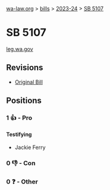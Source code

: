[wa-law.org](/) > [bills](/bills/) > [2023-24](/bills/2023-24) > [SB 5107](/bills/2023-24/sb/5107/)

# SB 5107
[leg.wa.gov](https://app.leg.wa.gov/billsummary?BillNumber=5107&Year=2023&Initiative=false)

## Revisions
* [Original Bill](1/)

## Positions
### 1 👍 - Pro
#### Testifying
* Jackie Ferry

### 0 👎 - Con

### 0 ❓ - Other
